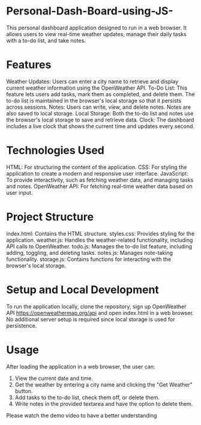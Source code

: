 # Personal-Dash-Board-using-JS-
This personal dashboard application designed to run in a web browser. It allows users to view real-time weather updates, manage their daily tasks with a to-do list, and take notes.

# Features
Weather Updates: Users can enter a city name to retrieve and display current weather information using the OpenWeather API.
To-Do List: This feature lets users add tasks, mark them as completed, and delete them. The to-do list is maintained in the browser's local storage so that it persists across sessions.
Notes: Users can write, view, and delete notes. Notes are also saved to local storage.
Local Storage: Both the to-do list and notes use the browser's local storage to save and retrieve data.
Clock: The dashboard includes a live clock that shows the current time and updates every second.

# Technologies Used
HTML: For structuring the content of the application.
CSS: For styling the application to create a modern and responsive user interface.
JavaScript: To provide interactivity, such as fetching weather data, and managing tasks and notes.
OpenWeather API: For fetching real-time weather data based on user input.

# Project Structure
index.html: Contains the HTML structure.
styles.css: Provides styling for the application.
weather.js: Handles the weather-related functionality, including API calls to OpenWeather.
todo.js: Manages the to-do list feature, including adding, toggling, and deleting tasks.
notes.js: Manages note-taking functionality.
storage.js: Contains functions for interacting with the browser's local storage.

# Setup and Local Development
To run the application locally, clone the repository, sign up OpenWeather API  https://openweathermap.org/api and open index.html in a web browser. No additional server setup is required since local storage is used for persistence.

# Usage
After loading the application in a web browser, the user can:

1. View the current date and time.
2. Get the weather by entering a city name and clicking the "Get Weather" button.
3. Add tasks to the to-do list, check them off, or delete them.
4. Write notes in the provided textarea and have the option to delete them.

Please watch the demo video to have a better understanding
